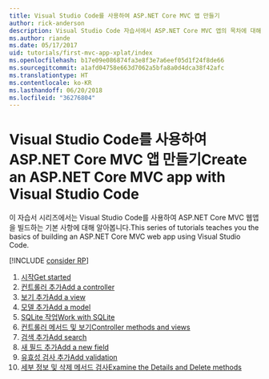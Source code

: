 ```yaml
---
title: Visual Studio Code를 사용하여 ASP.NET Core MVC 앱 만들기
author: rick-anderson
description: Visual Studio Code 자습서에서 ASP.NET Core MVC 앱의 목차에 대해 알아봅니다.
ms.author: riande
ms.date: 05/17/2017
uid: tutorials/first-mvc-app-xplat/index
ms.openlocfilehash: b17e09e086874fa3e8f3e7a6eef05d1f24f8de66
ms.sourcegitcommit: a1afd04758e663d7062a5bfa8a0d4dca38f42afc
ms.translationtype: HT
ms.contentlocale: ko-KR
ms.lasthandoff: 06/20/2018
ms.locfileid: "36276804"
---
```

# <a name="create-an-aspnet-core-mvc-app-with-visual-studio-code"></a><span data-ttu-id="df797-103">Visual Studio Code를 사용하여 ASP.NET Core MVC 앱 만들기</span><span class="sxs-lookup"><span data-stu-id="df797-103">Create an ASP.NET Core MVC app with Visual Studio Code</span></span>

<span data-ttu-id="df797-104">이 자습서 시리즈에서는 Visual Studio Code를 사용하여 ASP.NET Core MVC 웹앱을 빌드하는 기본 사항에 대해 알아봅니다.</span><span class="sxs-lookup"><span data-stu-id="df797-104">This series of tutorials teaches you the basics of building an ASP.NET Core MVC web app using Visual Studio Code.</span></span> 

[!INCLUDE [consider RP](../../includes/razor.md)]

1. [<span data-ttu-id="df797-105">시작</span><span class="sxs-lookup"><span data-stu-id="df797-105">Get started</span></span>](xref:tutorials/first-mvc-app-xplat/start-mvc)
1. [<span data-ttu-id="df797-106">컨트롤러 추가</span><span class="sxs-lookup"><span data-stu-id="df797-106">Add a controller</span></span>](xref:tutorials/first-mvc-app-xplat/adding-controller)
1. [<span data-ttu-id="df797-107">보기 추가</span><span class="sxs-lookup"><span data-stu-id="df797-107">Add a view</span></span>](xref:tutorials/first-mvc-app-xplat/adding-view)
1. [<span data-ttu-id="df797-108">모델 추가</span><span class="sxs-lookup"><span data-stu-id="df797-108">Add a model</span></span>](xref:tutorials/first-mvc-app-xplat/adding-model)
1. [<span data-ttu-id="df797-109">SQLite 작업</span><span class="sxs-lookup"><span data-stu-id="df797-109">Work with SQLite</span></span>](xref:tutorials/first-mvc-app-xplat/working-with-sql)
1. [<span data-ttu-id="df797-110">컨트롤러 메서드 및 보기</span><span class="sxs-lookup"><span data-stu-id="df797-110">Controller methods and views</span></span>](xref:tutorials/first-mvc-app-xplat/controller-methods-views)
1. [<span data-ttu-id="df797-111">검색 추가</span><span class="sxs-lookup"><span data-stu-id="df797-111">Add search</span></span>](xref:tutorials/first-mvc-app-xplat/search)
1. [<span data-ttu-id="df797-112">새 필드 추가</span><span class="sxs-lookup"><span data-stu-id="df797-112">Add a new field</span></span>](xref:tutorials/first-mvc-app-xplat/new-field)
1. [<span data-ttu-id="df797-113">유효성 검사 추가</span><span class="sxs-lookup"><span data-stu-id="df797-113">Add validation</span></span>](xref:tutorials/first-mvc-app-xplat/validation)
1. [<span data-ttu-id="df797-114">세부 정보 및 삭제 메서드 검사</span><span class="sxs-lookup"><span data-stu-id="df797-114">Examine the Details and Delete methods</span></span>](xref:tutorials/first-mvc-app/details)
